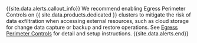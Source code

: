 {{site.data.alerts.callout_info}}
We recommend enabling Egress Perimeter Controls on {{ site.data.products.dedicated }} clusters to mitigate the risk of data exfiltration when accessing external resources, such as cloud storage for change data capture or backup and restore operations. See [Egress Perimeter Controls](../cockroachcloud/egress-perimeter-controls.html) for detail and setup instructions.
{{site.data.alerts.end}}
